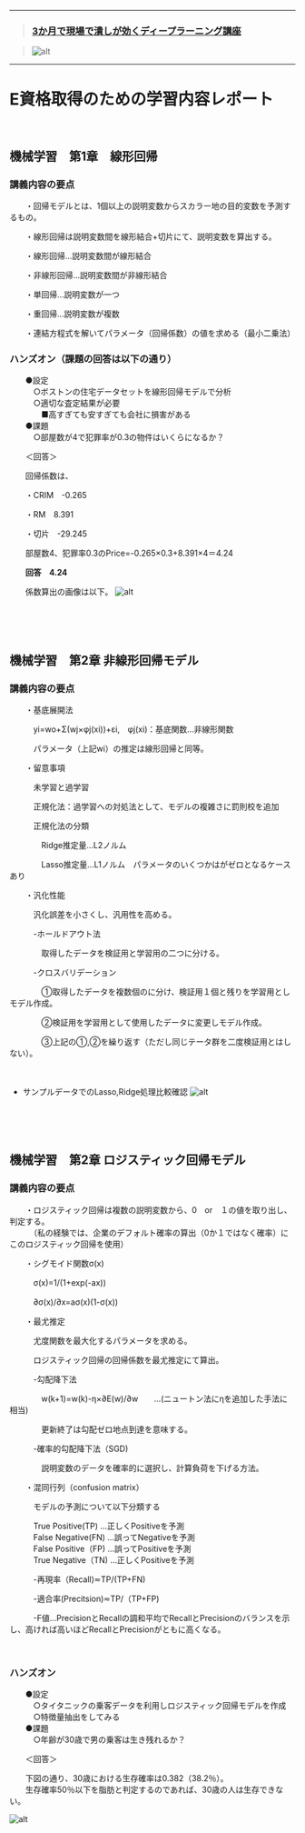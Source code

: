﻿***
>### [3か月で現場で潰しが効くディープラーニング講座][1]
>[1]:http://study-ai.com/jdla

>![alt](http://ai999.careers/bnr_jdla.png)
***

# E資格取得のための学習内容レポート
<br>

## 機械学習　第1章　線形回帰
### 講義内容の要点

　　・回帰モデルとは、1個以上の説明変数からスカラー地の目的変数を予測するもの。

　　・線形回帰は説明変数間を線形結合+切片にて、説明変数を算出する。

　　・線形回帰…説明変数間が線形結合

　　・非線形回帰…説明変数間が非線形結合

　　・単回帰…説明変数が一つ

　　・重回帰…説明変数が複数

　　・連結方程式を解いてパラメータ（回帰係数）の値を求める（最小二乗法）

### ハンズオン（課題の回答は以下の通り）

　　●設定<br>　　　○ボストンの住宅データセットを線形回帰モデルで分析<br>　　　○適切な査定結果が必要<br>　　　　■高すぎても安すぎても会社に損害がある<br>　　●課題<br>　　　○部屋数が4で犯罪率が0.3の物件はいくらになるか？

　　＜回答＞

　　回帰係数は、

　　・CRIM　-0.265

　　・RM　8.391

　　・切片　-29.245　

　　部屋数4、犯罪率0.3のPrice=-0.265×0.3+8.391×4＝4.24

　　**回答　4.24**

　　係数算出の画像は以下。
![alt](https://user-images.githubusercontent.com/77253188/104410461-bb97fa00-55ab-11eb-9d99-35838dffb830.png)

<br><br><br>

## 機械学習　第2章 非線形回帰モデル
### 講義内容の要点

　　・基底展開法

　　　yi=wo+Σ(wj×φj(xi))+εi,　φj(xi)：基底関数…非線形関数

　　　パラメータ（上記wi）の推定は線形回帰と同等。

　　・留意事項

　　　未学習と過学習

　　　正規化法：過学習への対処法として、モデルの複雑さに罰則校を追加

　　　正規化法の分類

　　　　Ridge推定量…L2ノルム　

　　　　Lasso推定量…L1ノルム　パラメータのいくつかはがゼロとなるケースあり

　　・汎化性能

　　　汎化誤差を小さくし、汎用性を高める。

　　　-ホールドアウト法

　　　　取得したデータを検証用と学習用の二つに分ける。

　　　-クロスバリデーション

　　　　①取得したデータを複数個のに分け、検証用１個と残りを学習用としモデル作成。

　　　　②検証用を学習用として使用したデータに変更しモデル作成。

　　　　③上記の①,②を繰り返す（ただし同じテータ群を二度検証用とはしない）。

　　　


- サンプルデータでのLasso,Ridge処理比較確認
![alt](https://user-images.githubusercontent.com/77253188/104445192-2e20ce00-55dc-11eb-8f6a-a1f6ad9aed73.png)


<br><br><br>

## 機械学習　第2章 ロジスティック回帰モデル
### 講義内容の要点

　　・ロジスティック回帰は複数の説明変数から、0　or　１の値を取り出し、判定する。<br>
　　　（私の経験では、企業のデフォルト確率の算出（0か１ではなく確率）にこのロジスティック回帰を使用）

　　・シグモイド関数σ(x)

　　　σ(x)=1/(1+exp(-ax))

　　　∂σ(x)/∂x=aσ(x)(1-σ(x))

　　・最尤推定

　　　尤度関数を最大化するパラメータを求める。

　　　ロジスティック回帰の回帰係数を最尤推定にて算出。

　　　-勾配降下法

　　　　w(k+1)=w(k)-η×∂E(w)/∂w　　…(ニュートン法にηを追加した手法に相当)

　　　　更新終了は勾配ゼロ地点到達を意味する。

　　　-確率的勾配降下法（SGD)

　　　　説明変数のデータを確率的に選択し、計算負荷を下げる方法。

　　・混同行列（confusion matrix）

　　　モデルの予測について以下分類する

　　　True Positive(TP)		…正しくPositiveを予測<br>
　　　False Negative(FN)	…誤ってNegativeを予測<br>
　　　False Positive（FP)	…誤ってPositiveを予測<br>
　　　True Negative（TN)	…正しくPositiveを予測

　　　-再現率（Recall)≂TP/(TP+FN)

　　　-適合率(Precitsion)≂TP/（TP+FP)

　　　-F値…PrecisionとRecallの調和平均でRecallとPrecisionのバランスを示し、高ければ高いほどRecallとPrecisionがともに高くなる。

<br>

### ハンズオン

　　●設定<br>　　　○タイタニックの乗客データを利用しロジスティック回帰モデルを作成<br>　　　○特徴量抽出をしてみる<br>　　●課題<br>　　　○年齢が30歳で男の乗客は生き残れるか？

　　＜回答＞

　　下図の通り、30歳における生存確率は0.382（38.2％）。<br>
　　生存確率50％以下を脂肪と判定するのであれば、30歳の人は生存できない。

![alt](https://user-images.githubusercontent.com/77253188/104451398-d3d83b00-55e4-11eb-87b1-4b619b2aebc0.png)



